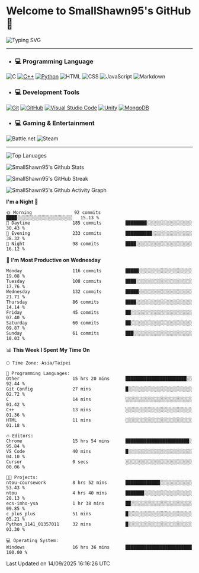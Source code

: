 # Welcome to SmallShawn95's GitHub 👋

![Typing SVG](https://readme-typing-svg.demolab.com/?lines=print("Hello,+world!");printf("Hello,+world!");cout+<<+"Hello,+world!";console.log("Hello,+world!")&center=true&vCenter=true&size=22&random=true)

***
<!-- https://shields.io/, https://simpleicons.org/ -->
* ### 💻 Programming Language
![C](https://img.shields.io/badge/-C-A8B9CC?style=flat-square&logo=c&logoColor=white)
[![C++](https://img.shields.io/badge/-C++-00599C?style=flat-square&logo=cplusplus)](https://cplusplus.com/)
[![Python](https://img.shields.io/badge/-Python-3776AB?style=flat-square&logo=python&logoColor=white)](https://www.python.org/)
![HTML](https://img.shields.io/badge/-HTML-E34F26?style=flat-square&logo=html5&logoColor=white)
![CSS](https://img.shields.io/badge/-CSS-1572B6?style=flat-square&logo=css3)
![JavaScript](https://img.shields.io/badge/-JavaScript-F7DF1E?style=flat-square&logo=javascript&logoColor=white)
![Markdown](https://img.shields.io/badge/-Markdown-000000?style=flat-square&logo=markdown)
* ### 💻 Development Tools
[![Git](https://img.shields.io/badge/-Git-f05032?style=flat-square&logo=git&logoColor=white)](https://git-scm.com/)
[![GitHub](https://img.shields.io/badge/-GitHub-181717?style=flat-square&logo=github)](https://github.com/)
[![Visual Studio Code](https://img.shields.io/badge/-Visual%20Studio%20Code-007ACC?style=flat-square&logo=visualstudiocode)](https://code.visualstudio.com/)
[![Unity](https://img.shields.io/badge/-Unity-000000?style=flat-square&logo=unity)](https://unity.com/)
[![MongoDB](https://img.shields.io/badge/-MongoDB-47A248?style=flat-square&logo=mongodb&logoColor=white)](https://www.mongodb.com/)
* ### 💻 Gaming & Entertainment
![Battle.net](https://img.shields.io/badge/-Battle.net-4381C3?style=flat-square&logo=battledotnet&logoColor=white)
![Steam](https://img.shields.io/badge/-Steam-000000?style=flat-square&logo=steam)
***

<!-- ![GitHub User's Stars](https://img.shields.io/github/stars/smallshawn95?color=orange&label=Stars&labelColor=yellow) -->
<!-- ![GitHub Followers](https://img.shields.io/github/followers/smallshawn95?color=orange&label=Followers&labelColor=FFDBAC) -->

![Top Lanuages](https://github-readme-stats.vercel.app/api/top-langs/?username=smallshawn95&theme=holi&layout=donut&size_weight=0.5&count_weight=0.5&exclude_repo=smallshawn95.github.io)

![SmallShawn95's Github Stats](https://github-readme-stats.vercel.app/api?username=smallshawn95&theme=holi&show_icons=true&rank_icon=github)

![SmallShawn95's GitHub Streak](https://streak-stats.demolab.com/?user=smallshawn95&theme=holi-theme&date_format=M%20j%5B%2C%20Y%5D)

![SmallShawn95's Github Activity Graph](https://github-readme-activity-graph.vercel.app/graph?username=smallshawn95&theme=tokyo-night)

<!-- ![SmallShawn95's WakaTime Stats](https://github-readme-stats.vercel.app/api/wakatime?username=smallshawn95) -->
<!-- ![Repositorie Card](https://github-readme-stats.vercel.app/api/pin/?username=smallshawn95&repo=Python-Discord-Bot-Course&theme=holi) -->
<!-- ![Repositorie Card](https://github-readme-stats.vercel.app/api/pin/?username=smallshawn95&repo=ZeroJudge-Code&theme=holi) -->

<!--START_SECTION:waka-->
**I'm a Night 🦉** 

```text
🌞 Morning                92 commits          ████░░░░░░░░░░░░░░░░░░░░░   15.13 % 
🌆 Daytime                185 commits         ████████░░░░░░░░░░░░░░░░░   30.43 % 
🌃 Evening                233 commits         ██████████░░░░░░░░░░░░░░░   38.32 % 
🌙 Night                  98 commits          ████░░░░░░░░░░░░░░░░░░░░░   16.12 % 
```
📅 **I'm Most Productive on Wednesday** 

```text
Monday                   116 commits         █████░░░░░░░░░░░░░░░░░░░░   19.08 % 
Tuesday                  108 commits         ████░░░░░░░░░░░░░░░░░░░░░   17.76 % 
Wednesday                132 commits         █████░░░░░░░░░░░░░░░░░░░░   21.71 % 
Thursday                 86 commits          ████░░░░░░░░░░░░░░░░░░░░░   14.14 % 
Friday                   45 commits          ██░░░░░░░░░░░░░░░░░░░░░░░   07.40 % 
Saturday                 60 commits          ██░░░░░░░░░░░░░░░░░░░░░░░   09.87 % 
Sunday                   61 commits          ███░░░░░░░░░░░░░░░░░░░░░░   10.03 % 
```


📊 **This Week I Spent My Time On** 

```text
🕑︎ Time Zone: Asia/Taipei

💬 Programming Languages: 
Other                    15 hrs 20 mins      ███████████████████████░░   92.44 % 
Git Config               27 mins             █░░░░░░░░░░░░░░░░░░░░░░░░   02.72 % 
C                        14 mins             ░░░░░░░░░░░░░░░░░░░░░░░░░   01.42 % 
C++                      13 mins             ░░░░░░░░░░░░░░░░░░░░░░░░░   01.36 % 
HTML                     11 mins             ░░░░░░░░░░░░░░░░░░░░░░░░░   01.18 % 

🔥 Editors: 
Chrome                   15 hrs 54 mins      ████████████████████████░   95.84 % 
VS Code                  40 mins             █░░░░░░░░░░░░░░░░░░░░░░░░   04.10 % 
Cursor                   0 secs              ░░░░░░░░░░░░░░░░░░░░░░░░░   00.06 % 

🐱‍💻 Projects: 
ntou-coursework          8 hrs 52 mins       █████████████░░░░░░░░░░░░   53.43 % 
ntou                     4 hrs 40 mins       ███████░░░░░░░░░░░░░░░░░░   28.13 % 
ecs-imho-ysa             1 hr 38 mins        ██░░░░░░░░░░░░░░░░░░░░░░░   09.85 % 
c_plus_plus              51 mins             █░░░░░░░░░░░░░░░░░░░░░░░░   05.21 % 
Python_1141_01357011     32 mins             █░░░░░░░░░░░░░░░░░░░░░░░░   03.30 % 

💻 Operating System: 
Windows                  16 hrs 36 mins      █████████████████████████   100.00 % 
```


 Last Updated on 14/09/2025 16:16:26 UTC
<!--END_SECTION:waka-->

<!--
**smallshawn95/smallshawn95** is a ✨ _special_ ✨ repository because its `README.md` (this file) appears on your GitHub profile.

- 🔭 I’m currently working on ...
- 🌱 I’m currently learning ...
- 👯 I’m looking to collaborate on ...
- 🤔 I’m looking for help with ...
- 💬 Ask me about ...
- 📫 How to reach me: ...
- 😄 Pronouns: ...
- ⚡ Fun fact: ...
-->
